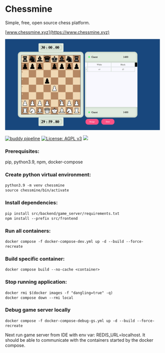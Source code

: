 # Chessmine

Simple, free, open source chess platform. 

[www.chessmine.xyz](https://www.chessmine.xyz)

![](https://github.com/maxamel/chessmine/blob/e65719c4bd27c27866846dbc7e3d50ce2936351e/chess.gif)


[![buddy pipeline](https://app.buddy.works/maxamel2002/chessmine/pipelines/pipeline/502243/badge.svg?token=d2e020fd6a283d05141a0ed9fccce4c84fb103b93cc3f7559091e5ef4e6fb8cd "buddy pipeline")](https://app.buddy.works/maxamel2002/chessmine/pipelines/pipeline/502243)
[![License: AGPL v3](https://img.shields.io/badge/License-AGPL_v3-blue.svg)](https://www.gnu.org/licenses/agpl-3.0)
![](https://sloc.xyz/github/maxamel/chessmine)




### Prerequisites:

pip, python3.9, npm, docker-compose

### Create python virtual environment:
```
python3.9 -m venv chessmine
source chessmine/bin/activate
```
### Install dependencies:
```
pip install src/backend/game_server/requirements.txt
npm install --prefix src/frontend
```
### Run all containers:
```
docker compose -f docker-compose-dev.yml up -d --build --force-recreate
```
### Build specific container:
```
docker compose build --no-cache <container>
```

### Stop running application:
```
docker rmi $(docker images -f "dangling=true" -q)
docker compose down --rmi local
```
### Debug game server locally
```
docker compose -f docker-compose-debug-gs.yml up -d --build --force-recreate
```
Next run game server from IDE with env var: REDIS_URL=localhost.
It should be able to communicate with the containers started by the docker compose.
